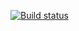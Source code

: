 [![Build status](https://ci.appveyor.com/api/projects/status/6lperfb5yfa3hyf6?svg=true)](https://ci.appveyor.com/project/PopovEvgeniy010/bdd)
